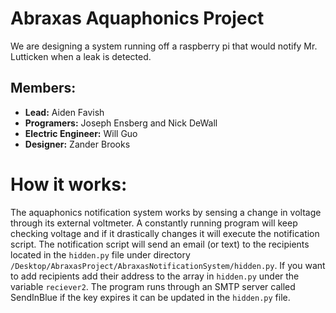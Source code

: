 # Abraxas Aquaphonics Project
We are designing a system running off a raspberry pi that would notify Mr. Lutticken when a leak is detected.
## Members:
- **Lead:** Aiden Favish
- **Programers:** Joseph Ensberg and Nick DeWall
- **Electric Engineer:** Will Guo
- **Designer:** Zander Brooks

# How it works:
The aquaphonics notification system works by sensing a change in voltage through its external voltmeter. 
A constantly running program will keep checking voltage and if it drastically changes it will execute the notification script. 
The notification script will send an email (or text) to the recipients located in the `hidden.py` file under directory `/Desktop/AbraxasProject/AbraxasNotificationSystem/hidden.py`. If you want to add recipients add their address to the array in `hidden.py` under the variable `reciever2`.
The program runs through an SMTP server called SendInBlue if the key expires it can be updated in the `hidden.py` file. 
